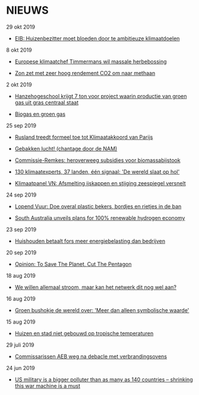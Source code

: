 # NIEUWS

29 okt 2019

* [EIB: Huizenbezitter moet bloeden door te ambitieuze klimaatdoelen ](https://www.nporadio1.nl/binnenland/19594-eib-huizenbezitter-moet-bloeden-door-te-ambitieuze-klimaatdoelen)

8 okt 2019

* [Europese klimaatchef Timmermans wil massale herbebossing](https://www.ad.nl/politiek/europese-klimaatchef-timmermans-wil-massale-herbebossing~abf729d0)

* [Zon zet met zeer hoog rendement CO2 om naar methaan](https://www.tno.nl/nl/over-tno/nieuws/2019/4/zon-zet-met-zeer-hoog-rendement-co2-om-naar-methaan)

2 okt 2019

* [Hanzehogeschool krijgt 7 ton voor project waarin productie van groen gas uit gras centraal staat](https://www.dvhn.nl/groningen/stad/Hanzehogeschool-krijgt-7-ton-voor-project-waarin-productie-van-groen-gas-uit-gras-centraal-staat-24883227.html)

* [Biogas en groen gas](https://missieenergie.nl/biogas-en-groen-gas)

25 sep 2019

* [ Rusland treedt formeel toe tot Klimaatakkoord van Parijs](https://www.duurzaamnieuws.nl/rusland-treedt-formeel-toe-tot-klimaatakkoord-van-parijs/)

* [Gebakken lucht! (chantage door de NAM)](https://wijsvinger.com/gebakken-lucht/)

* [Commissie-Remkes: heroverweeg subsidies voor biomassabijstook](https://energeia.nl/energeia-artikel/40084642/commissie-remkes-heroverweeg-subsidies-voor-biomassabijstook)

* [130 klimaatexperts, 37 landen, één signaal: 'De wereld slaat op hol'](https://www.rtlz.nl/algemeen/buitenland/artikel/4860271/klimaatverandering-opwarming-aarde-smeltend-ijs-stijgende)

* [Klimaatpanel VN: Afsmelting ijskappen en stijging zeespiegel versnelt](https://www.nu.nl/klimaat/5997861/klimaatpanel-vn-afsmelting-ijskappen-en-stijging-zeespiegel-versnelt.html)

24 sep 2019

* [Lopend Vuur: Doe overal plastic bekers, bordjes en rietjes in de ban ](https://www.rtvnoord.nl/nieuws/213760/Lopend-Vuur-Doe-overal-plastic-bekers-bordjes-en-rietjes-in-de-ban)

* [South Australia unveils plans for 100% renewable hydrogen economy](https://reneweconomy.com.au/south-australia-unveils-plans-for-100-renewable-hydrogen-economy-58723)

23 sep 2019

* [Huishouden betaalt fors meer energiebelasting dan bedrijven](https://kassa.bnnvara.nl/nieuws/huishouden-betaalt-fors-meer-energiebelasting-dan-bedrijven2000)

20 sep 2019

* [Opinion: To Save The Planet, Cut The Pentagon](https://www.buzzfeednews.com/article/ashiksiddique/money-for-a-green-new-deal-military-wars)

18 aug 2019

* [We willen allemaal stroom, maar kan het netwerk dit nog wel aan?](https://nos.nl/artikel/2298022-we-willen-allemaal-stroom-maar-kan-het-netwerk-dit-nog-wel-aan.html)

16 aug 2019

* [Groen bushokje de wereld over: 'Meer dan alleen symbolische waarde' ](https://nos.nl/artikel/2297804-groen-bushokje-de-wereld-over-meer-dan-alleen-symbolische-waarde.htm)

15 aug 2019
* [Huizen en stad niet gebouwd op tropische temperaturen](https://www.oogtv.nl/2019/08/huizen-en-stad-niet-gebouwd-op-tropische-temperaturen/)

29 juli 2019

* [Commissarissen AEB weg na debacle met verbrandingsovens](https://www.rtlz.nl/beurs/bedrijven/artikel/4797281/aeb-afvalverwerker-verbrandingsovens-achterstallig-onderhoud)

24 jun 2019

* [US military is a bigger polluter than as many as 140 countries – shrinking this war machine is a must](https://theconversation.com/us-military-is-a-bigger-polluter-than-as-many-as-140-countries-shrinking-this-war-machine-is-a-must-119269)
